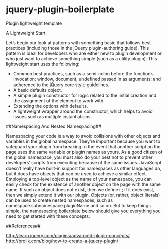 # jquery-plugin-boilerplate
Plugin lightweight template

A Lightweight Start

Let’s begin our look at patterns with something basic that follows best practices (including those in the jQuery plugin-authoring guide). This pattern is ideal for developers who are either new to plugin development or who just want to achieve something simple (such as a utility plugin). This lightweight start uses the following:
- Common best practices, such as a semi-colon before the function’s invocation; window, document, undefined passed in as arguments; and adherence to the jQuery core style guidelines.
- A basic defaults object.
- A simple plugin constructor for logic related to the initial creation and the assignment of the element to work with.
- Extending the options with defaults.
- A lightweight wrapper around the constructor, which helps to avoid issues such as multiple instantiations.


##Namespacing And Nested Namespacing##

Namespacing your code is a way to avoid collisions with other objects and variables in the global namespace. They’re important because you want to safeguard your plugin from breaking in the event that another script on the page uses the same variable or plugin names as yours. As a good citizen of the global namespace, you must also do your best not to prevent other developers’ scripts from executing because of the same issues.
JavaScript doesn’t really have built-in support for namespaces as other languages do, but it does have objects that can be used to achieve a similar effect. Employing a top-level object as the name of your namespace, you can easily check for the existence of another object on the page with the same name. If such an object does not exist, then we define it; if it does exist, then we simply extend it with our plugin.
Objects (or, rather, object literals) can be used to create nested namespaces, such as namespace.subnamespace.pluginName and so on. But to keep things simple, the namespacing boilerplate below should give you everything you need to get started with these concepts.

##References##

http://learn.jquery.com/plugins/advanced-plugin-concepts/
http://brolik.com/blog/how-to-create-a-jquery-plugin/

